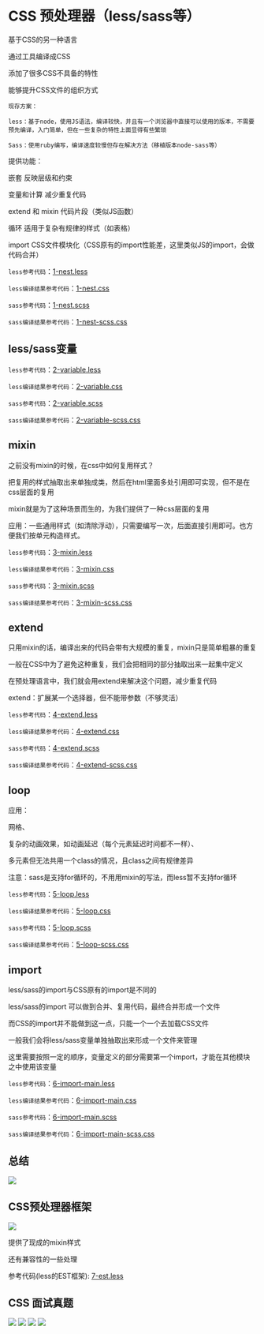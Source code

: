 # CSS 预处理器（less/sass等）

基于CSS的另一种语言

通过工具编译成CSS

添加了很多CSS不具备的特性

能够提升CSS文件的组织方式

	现存方案：

	less：基于node，使用JS语法，编译较快，并且有一个浏览器中直接可以使用的版本，不需要预先编译，入门简单，但在一些复杂的特性上面显得有些繁琐

	Sass：使用ruby编写，编译速度较慢但存在解决方法（移植版本node-sass等）

提供功能：

嵌套 反映层级和约束

变量和计算 减少重复代码

extend 和 mixin 代码片段（类似JS函数）

循环 适用于复杂有规律的样式（如表格）

import CSS文件模块化（CSS原有的import性能差，这里类似JS的import，会做代码合并）

`less参考代码`：[1-nest.less](https://github.com/ScarlettKK/Learn-About-CSS-/blob/master/CSS%20Preprocessor/1-nest.less)

`less编译结果参考代码`：[1-nest.css](https://github.com/ScarlettKK/Learn-About-CSS-/blob/master/CSS%20Preprocessor/1-nest.css)

`sass参考代码`：[1-nest.scss](https://github.com/ScarlettKK/Learn-About-CSS-/blob/master/CSS%20Preprocessor/1-nest.scss)

`sass编译结果参考代码`：[1-nest-scss.css](https://github.com/ScarlettKK/Learn-About-CSS-/blob/master/CSS%20Preprocessor/1-nest-scss.css)

## less/sass变量

`less参考代码`：[2-variable.less](https://github.com/ScarlettKK/Learn-About-CSS-/blob/master/CSS%20Preprocessor/2-variable.less)

`less编译结果参考代码`：[2-variable.css](https://github.com/ScarlettKK/Learn-About-CSS-/blob/master/CSS%20Preprocessor/2-variable.css)

`sass参考代码`：[2-variable.scss](https://github.com/ScarlettKK/Learn-About-CSS-/blob/master/CSS%20Preprocessor/2-variable.scss)

`sass编译结果参考代码`：[2-variable-scss.css](https://github.com/ScarlettKK/Learn-About-CSS-/blob/master/CSS%20Preprocessor/2-variable-scss.css)

## mixin

之前没有mixin的时候，在css中如何复用样式？

把复用的样式抽取出来单独成类，然后在html里面多处引用即可实现，但不是在css层面的复用

mixin就是为了这种场景而生的，为我们提供了一种css层面的复用

应用：一些通用样式（如清除浮动），只需要编写一次，后面直接引用即可。也方便我们按单元构造样式。

`less参考代码`：[3-mixin.less](https://github.com/ScarlettKK/Learn-About-CSS-/blob/master/CSS%20Preprocessor/3-mixin.less)

`less编译结果参考代码`：[3-mixin.css](https://github.com/ScarlettKK/Learn-About-CSS-/blob/master/CSS%20Preprocessor/3-mixin.css)

`sass参考代码`：[3-mixin.scss](https://github.com/ScarlettKK/Learn-About-CSS-/blob/master/CSS%20Preprocessor/3-mixin.scss)

`sass编译结果参考代码`：[3-mixin-scss.css](https://github.com/ScarlettKK/Learn-About-CSS-/blob/master/CSS%20Preprocessor/3-mixin-scss.css)

## extend

只用mixin的话，编译出来的代码会带有大规模的重复，mixin只是简单粗暴的重复

一般在CSS中为了避免这种重复，我们会把相同的部分抽取出来一起集中定义

在预处理语言中，我们就会用extend来解决这个问题，减少重复代码

extend：扩展某一个选择器，但不能带参数（不够灵活）

`less参考代码`：[4-extend.less](https://github.com/ScarlettKK/Learn-About-CSS-/blob/master/CSS%20Preprocessor/4-extend.less)

`less编译结果参考代码`：[4-extend.css](https://github.com/ScarlettKK/Learn-About-CSS-/blob/master/CSS%20Preprocessor/4-extend.css)

`sass参考代码`：[4-extend.scss](https://github.com/ScarlettKK/Learn-About-CSS-/blob/master/CSS%20Preprocessor/4-extend.scss)

`sass编译结果参考代码`：[4-extend-scss.css](https://github.com/ScarlettKK/Learn-About-CSS-/blob/master/CSS%20Preprocessor/4-extend-scss.css)

## loop

应用：

网格、

复杂的动画效果，如动画延迟（每个元素延迟时间都不一样）、

多元素但无法共用一个class的情况，且class之间有规律差异

注意：sass是支持for循环的，不用用mixin的写法，而less暂不支持for循环

`less参考代码`：[5-loop.less](https://github.com/ScarlettKK/Learn-About-CSS-/blob/master/CSS%20Preprocessor/5-loop.less)

`less编译结果参考代码`：[5-loop.css](https://github.com/ScarlettKK/Learn-About-CSS-/blob/master/CSS%20Preprocessor/5-loop.css)

`sass参考代码`：[5-loop.scss](https://github.com/ScarlettKK/Learn-About-CSS-/blob/master/CSS%20Preprocessor/5-loop.scss)

`sass编译结果参考代码`：[5-loop-scss.css](https://github.com/ScarlettKK/Learn-About-CSS-/blob/master/CSS%20Preprocessor/5-loop-scss.css)

## import 

less/sass的import与CSS原有的import是不同的

less/sass的import 可以做到合并、复用代码，最终合并形成一个文件

而CSS的import并不能做到这一点，只能一个一个去加载CSS文件

一般我们会将less/sass变量单独抽取出来形成一个文件来管理

这里需要按照一定的顺序，变量定义的部分需要第一个import，才能在其他模块之中使用该变量

`less参考代码`：[6-import-main.less](https://github.com/ScarlettKK/Learn-About-CSS-/blob/master/CSS%20Preprocessor/6-import-main.less)

`less编译结果参考代码`：[6-import-main.css](https://github.com/ScarlettKK/Learn-About-CSS-/blob/master/CSS%20Preprocessor/6-import-main.css)

`sass参考代码`：[6-import-main.scss](https://github.com/ScarlettKK/Learn-About-CSS-/blob/master/CSS%20Preprocessor/6-import-main.scss)

`sass编译结果参考代码`：[6-import-main-scss.css](https://github.com/ScarlettKK/Learn-About-CSS-/blob/master/CSS%20Preprocessor/6-import-main-scss.css)

## 总结

<img src="https://img2018.cnblogs.com/blog/1147701/201906/1147701-20190612200116264-1393930528.png">

## CSS预处理器框架

<img src="https://img2018.cnblogs.com/blog/1147701/201906/1147701-20190613194808350-600728307.png">

提供了现成的mixin样式

还有兼容性的一些处理

参考代码(less的EST框架): [7-est.less](https://github.com/ScarlettKK/Learn-About-CSS-/blob/master/CSS%20Preprocessor/7-est.less)

## CSS 面试真题

<img src="https://img2018.cnblogs.com/blog/1147701/201906/1147701-20190613200348320-219261610.png">

<img src="https://img2018.cnblogs.com/blog/1147701/201906/1147701-20190613200357643-645377127.png">

<img src="https://img2018.cnblogs.com/blog/1147701/201906/1147701-20190613200413519-579981135.png">

<img src="https://img2018.cnblogs.com/blog/1147701/201906/1147701-20190613200426428-1000748720.png">
